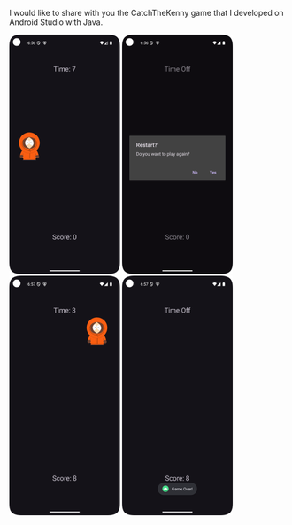I would like to share with you the CatchTheKenny game that I developed on Android Studio with Java.

![](https://github.com/alcngns/CatchTheKenny/blob/master/1.png?raw=true)
![](https://github.com/alcngns/CatchTheKenny/blob/master/2.png?raw=true)
![](https://github.com/alcngns/CatchTheKenny/blob/master/3.png?raw=true)
![](https://github.com/alcngns/CatchTheKenny/blob/master/4.png?raw=true)
